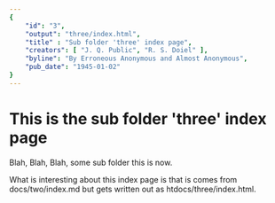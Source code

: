 ```yaml
---
{
    "id": "3",
    "output": "three/index.html",
    "title" : "Sub folder 'three' index page",
    "creators": [ "J. Q. Public", "R. S. Doiel" ],
    "byline": "By Erroneous Anonymous and Almost Anonymous",
    "pub_date": "1945-01-02"
}
---
```


# This is the sub folder 'three' index page

Blah, Blah, Blah, some sub folder this is now.

What is interesting about this index page is that is
comes from docs/two/index.md but gets written out as
htdocs/three/index.html.


